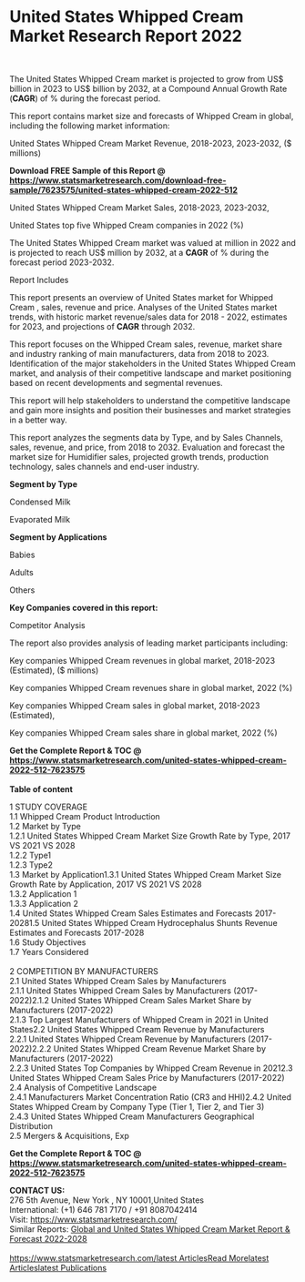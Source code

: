 <h1>United States Whipped Cream Market Research Report 2022</h1><br/><p>The United States Whipped Cream market is projected to grow from US$ billion in 2023 to US$ billion by 2032, at a Compound Annual Growth Rate (<strong>CAGR</strong>) of % during the forecast period.</p><p>This report contains market size and forecasts of Whipped Cream in global, including the following market information:</p><p>United States Whipped Cream Market Revenue, 2018-2023, 2023-2032, ($ millions)</p><p><strong>Download FREE Sample of this Report @ <a href="https://www.statsmarketresearch.com/download-free-sample/7623575/united-states-whipped-cream-2022-512">https://www.statsmarketresearch.com/download-free-sample/7623575/united-states-whipped-cream-2022-512</a></strong></p><p>United States Whipped Cream Market Sales, 2018-2023, 2023-2032,</p><p>United States top five Whipped Cream companies in 2022 (%)</p><p>The United States Whipped Cream market was valued at million in 2022 and is projected to reach US$ million by 2032, at a <strong>CAGR</strong> of % during the forecast period 2023-2032.</p><p>Report Includes</p><p>This report presents an overview of United States market for Whipped Cream , sales, revenue and price. Analyses of the United States market trends, with historic market revenue/sales data for 2018 - 2022, estimates for 2023, and projections of <strong>CAGR</strong> through 2032.</p><p>This report focuses on the Whipped Cream sales, revenue, market share and industry ranking of main manufacturers, data from 2018 to 2023. Identification of the major stakeholders in the United States Whipped Cream market, and analysis of their competitive landscape and market positioning based on recent developments and segmental revenues.</p><p>This report will help stakeholders to understand the competitive landscape and gain more insights and position their businesses and market strategies in a better way.</p><p>This report analyzes the segments data by Type, and by Sales Channels, sales, revenue, and price, from 2018 to 2032. Evaluation and forecast the market size for Humidifier sales, projected growth trends, production technology, sales channels and end-user industry.</p><p><strong>Segment by Type</strong></p><p>Condensed Milk</p><p>Evaporated Milk</p><p><strong> Segment <strong><strong>by Applications</strong></strong></strong></p><p>Babies</p><p>Adults</p><p>Others</p><p><strong>Key Companies covered in this report:</strong></p><p>Competitor Analysis</p><p>The report also provides analysis of leading market participants including:</p><p>Key companies Whipped Cream revenues in global market, 2018-2023 (Estimated), ($ millions)</p><p>Key companies Whipped Cream revenues share in global market, 2022 (%)</p><p>Key companies Whipped Cream sales in global market, 2018-2023 (Estimated),</p><p>Key companies Whipped Cream sales share in global market, 2022 (%)</p><div><b>Get the Complete Report & TOC @ <a href="https://www.statsmarketresearch.com/united-states-whipped-cream-2022-512-7623575">https://www.statsmarketresearch.com/united-states-whipped-cream-2022-512-7623575</a></b></div><br><b>Table of content</b><p>1 STUDY COVERAGE<br />1.1 Whipped Cream Product Introduction<br />1.2 Market by Type<br />1.2.1 United States Whipped Cream Market Size Growth Rate by Type, 2017 VS 2021 VS 2028<br />1.2.2 Type1<br />1.2.3 Type2<br />1.3 Market by Application1.3.1 United States Whipped Cream Market Size Growth Rate by Application, 2017 VS 2021 VS 2028<br />1.3.2 Application 1<br />1.3.3 Application 2<br />1.4 United States Whipped Cream Sales Estimates and Forecasts 2017-20281.5 United States Whipped Cream Hydrocephalus Shunts Revenue Estimates and Forecasts 2017-2028<br />1.6 Study Objectives<br />1.7 Years Considered<br /><br />2 COMPETITION BY MANUFACTURERS<br />2.1 United States Whipped Cream Sales by Manufacturers<br />2.1.1 United States Whipped Cream Sales by Manufacturers (2017-2022)2.1.2 United States Whipped Cream Sales Market Share by Manufacturers (2017-2022)<br />2.1.3 Top Largest Manufacturers of Whipped Cream in 2021 in United States2.2 United States Whipped Cream Revenue by Manufacturers<br />2.2.1 United States Whipped Cream Revenue by Manufacturers (2017-2022)2.2.2 United States Whipped Cream Revenue Market Share by Manufacturers (2017-2022)<br />2.2.3 United States Top Companies by Whipped Cream Revenue in 20212.3 United States Whipped Cream Sales Price by Manufacturers (2017-2022)<br />2.4 Analysis of Competitive Landscape<br />2.4.1 Manufacturers Market Concentration Ratio (CR3 and HHI)2.4.2 United States Whipped Cream by Company Type (Tier 1, Tier 2, and Tier 3)<br />2.4.3 United States Whipped Cream Manufacturers Geographical Distribution<br />2.5 Mergers & Acquisitions, Exp<br><div><b>Get the Complete Report & TOC @ <a href="https://www.statsmarketresearch.com/united-states-whipped-cream-2022-512-7623575">https://www.statsmarketresearch.com/united-states-whipped-cream-2022-512-7623575</a></b></div></p> <b>CONTACT US:</b><br>276 5th Avenue, New York , NY 10001,United States<br>International: (+1) 646 781 7170 / +91 8087042414<br>Visit: <a href="https://www.statsmarketresearch.com/">https://www.statsmarketresearch.com/</a><br>Similar Reports: <a href="https://www.statsmarketresearch.com/united-states-whipped-cream-2022-512-7623575">Global and United States Whipped Cream Market Report & Forecast 2022-2028</a><br/><br/><a href="https://gyeongbokgung.com">https://www.statsmarketresearch.com/</a><a href="https://hallyeomaritime.com">latest Articles</a><a href="https://jingwansa.com">Read More</a><a href=https://nguoiviet.jp/">latest Articles</a><a href="https://www.intelmarketresearch.com/">latest Publications</a>